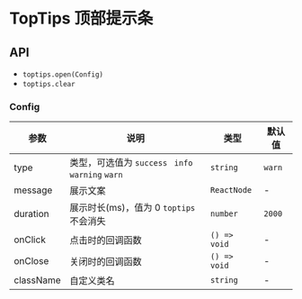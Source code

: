 # TopTips 顶部提示条

<code src="./demos/index.tsx"></code>

## API

- `toptips.open(Config)`
- `toptips.clear`

### Config

| 参数      | 说明                                              | 类型         | 默认值 |
| --------- | ------------------------------------------------- | ------------ | ------ |
| type      | 类型，可选值为 `success` ` info` `warning` `warn` | `string`     | `warn` |
| message   | 展示文案                                          | `ReactNode`  | -      |
| duration  | 展示时长(ms)，值为 0 `toptips` 不会消失           | `number`     | `2000` |
| onClick   | 点击时的回调函数                                  | `() => void` | -      |
| onClose   | 关闭时的回调函数                                  | `() => void` | -      |
| className | 自定义类名                                        | `string`     | -      |
